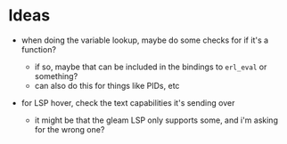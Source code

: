 # Ideas

- when doing the variable lookup, maybe do some checks for if it's a function?
    - if so, maybe that can be included in the bindings to `erl_eval` or something?
    - can also do this for things like PIDs, etc

- for LSP hover, check the text capabilities it's sending over
    - it might be that the gleam LSP only supports some, and i'm asking for
      the wrong one?
